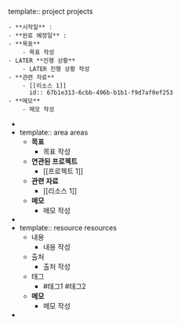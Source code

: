template:: project
projects

	- **시작일** :
	- **완료 예정일** :
	- **목표**
		- 목표 작성
	- LATER **진행 상황**
		- LATER 진행 상황 작성
	- **관련 자료**
		- [[리소스 1]]
		  id:: 67b1e313-6cbb-496b-b1b1-f9d7af0ef253
	- **메모**
		- 메모 작성
-
- template:: area
  areas
	- **목표**
		- 목표 작성
	- **연관된 프로젝트**
		- [[프로젝트 1]]
	- **관련 자료**
		- [[리소스 1]]
	- **메모**
		- 메모 작성
-
- template:: resource
  resources
	- 내용
		- 내용 작성
	- 출처
		- 출처 작성
	- 태그
		- #태그1 #태그2
	- **메모**
		- 메모 작성
-